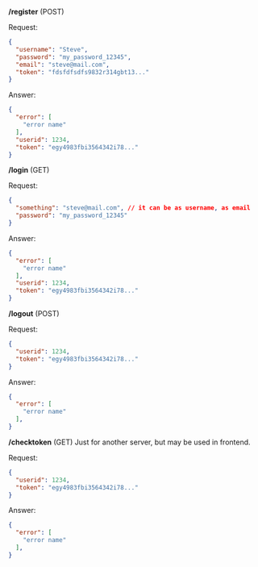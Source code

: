 **/register** (POST)

Request:
```json
{
  "username": "Steve",
  "password": "my_password_12345",
  "email": "steve@mail.com",
  "token": "fdsfdfsdfs9832r314gbt13..."
}
```
Answer:
```json
{
  "error": [
    "error name"
  ],
  "userid": 1234,
  "token": "egy4983fbi3564342i78..."
}
```

**/login** (GET)

Request:
```json
{
  "something": "steve@mail.com", // it can be as username, as email
  "password": "my_password_12345"
}
```
Answer:
```json
{
  "error": [
    "error name"
  ],
  "userid": 1234,
  "token": "egy4983fbi3564342i78..."
}
```

**/logout** (POST)

Request:
```json
{
  "userid": 1234,
  "token": "egy4983fbi3564342i78..."
}
```

Answer:
```json
{
  "error": [
    "error name"
  ],
}
```

**/checktoken** (GET)
Just for another server, but may be used in frontend.

Request:
```json
{
  "userid": 1234,
  "token": "egy4983fbi3564342i78..."
}
```

Answer:
```json
{
  "error": [
    "error name"
  ],
}
```
